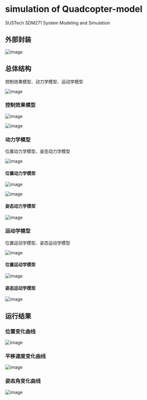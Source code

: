 # simulation of Quadcopter-model
SUSTech SDM271 System Modeling and Simulation

## 外部封装

![image](https://user-images.githubusercontent.com/117464811/232400041-a02f1691-366f-4566-a015-334dc7a0e8bb.jpeg)

## 总体结构

控制效果模型、动力学模型、运动学模型

![image](https://user-images.githubusercontent.com/117464811/232400144-3a323105-58ab-4e66-9777-2d0e6c4ffe72.jpeg)

### 控制效果模型

![image](https://user-images.githubusercontent.com/117464811/232400240-b8c5aa4b-0ac8-4100-b623-58180f34edf0.jpeg)

![image](https://user-images.githubusercontent.com/117464811/232400273-3fd47bc3-da54-4281-99eb-d06efbc6fbde.jpeg)

### 动力学模型

位置动力学模型、姿态动力学模型

![image](https://user-images.githubusercontent.com/117464811/232400341-023d7cfb-9e88-46f8-b208-f4bddd26f33a.jpeg)

#### 位置动力学模型

![image](https://user-images.githubusercontent.com/117464811/232400393-1ff23765-e19f-499c-94db-08cab5e79c7b.jpeg)

![image](https://user-images.githubusercontent.com/117464811/232400410-34763a20-0066-409c-9293-db9a37d02032.jpeg)

#### 姿态动力学模型

![image](https://user-images.githubusercontent.com/117464811/232400453-02f10743-831f-4939-bb82-9a3da6113299.jpeg)

### 运动学模型

位置运动学模型、姿态运动学模型

![image](https://user-images.githubusercontent.com/117464811/232400704-9e7bf79b-8248-4d57-889b-4b2071d31630.jpeg)

#### 位置运动学模型

![image](https://user-images.githubusercontent.com/117464811/232400778-64b253e8-e537-4581-97bf-6d043f4749d6.jpeg)

#### 姿态运动学模型

![image](https://user-images.githubusercontent.com/117464811/232400824-65f98fee-01fc-468c-8457-c21329b804d7.jpeg)

## 运行结果

### 位置变化曲线

![image](https://user-images.githubusercontent.com/117464811/232401047-00438cf8-f45e-4151-8d7b-a7bb1ee523f1.jpeg)

### 平移速度变化曲线

![image](https://user-images.githubusercontent.com/117464811/232401071-6ae52a0f-9f0b-4b51-8419-f85501a95af3.jpeg)

### 姿态角变化曲线

![image](https://user-images.githubusercontent.com/117464811/232401166-02cddcf2-95f0-41cd-a3ea-ebcd4f5d808f.jpeg)

